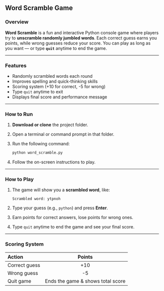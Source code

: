 ## Word Scramble Game

### Overview

**Word Scramble** is a fun and interactive Python console game where players try to **unscramble randomly jumbled words**.
Each correct guess earns you points, while wrong guesses reduce your score.
You can play as long as you want — or type **`quit`** anytime to end the game.

---

### Features

* Randomly scrambled words each round
* Improves spelling and quick-thinking skills
* Scoring system (+10 for correct, -5 for wrong)
* Type `quit` anytime to exit
* Displays final score and performance message

---

### How to Run

1. **Download or clone** the project folder.
2. Open a terminal or command prompt in that folder.
3. Run the following command:

   ```bash
   python word_scramble.py
   ```
4. Follow the on-screen instructions to play.

---

### How to Play

1. The game will show you a **scrambled word**, like:

   ```
   Scrambled word: ytpnoh
   ```
2. Type your guess (e.g., `python`) and press **Enter**.
3. Earn points for correct answers, lose points for wrong ones.
4. Type `quit` anytime to end the game and see your final score.

---

### Scoring System

| Action        |               Points              |
| :------------ | :-------------------------------: |
| Correct guess |                +10                |
| Wrong guess   |                 -5                |
| Quit game     | Ends the game & shows total score |